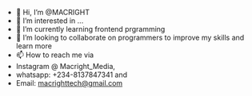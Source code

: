 - 👋 Hi, I’m @MACRIGHT
- 👀 I’m interested in ...
- 🌱 I’m currently learning frontend prgramming 
- 💞️ I’m looking to collaborate on programmers to improve my skills and learn more
- 📫 How to reach me via 
- Instagram @ Macright_Media, 
- whatsapp: +234-8137847341 and 
- Email: macrighttech@gmail.com

<!---
MACRIGHT/MACRIGHT is a ✨ special ✨ repository because its `README.md` (this file) appears on your GitHub profile.
You can click the Preview link to take a look at your changes.
--->
